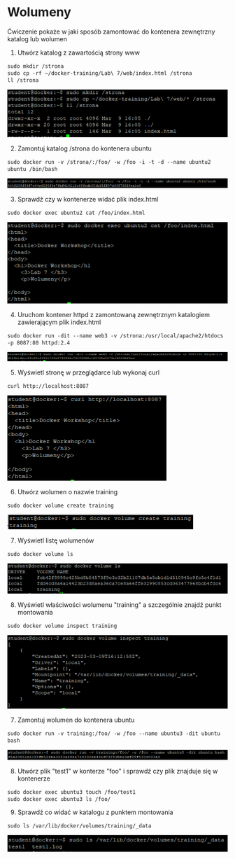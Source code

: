 # Wolumeny
Ćwiczenie pokaże w jaki sposób zamontować do kontenera zewnętrzny katalog lub wolumen

1. Utwórz katalog z zawartością strony www
```
sudo mkdir /strona
sudo cp -rf ~/docker-training/Lab\ 7/web/index.html /strona
ll /strona
```
![Docker Wolumen](img/lab7_1.png)

2. Zamontuj katalog /strona do kontenera ubuntu
```
sudo docker run -v /strona/:/foo/ -w /foo -i -t -d --name ubuntu2 ubuntu /bin/bash
```
![Docker Wolumen](img/lab7_2.png)

3. Sprawdź czy w kontenerze widać plik index.html
```
sudo docker exec ubuntu2 cat /foo/index.html
```
![Docker Wolumen](img/lab7_3.png)

4. Uruchom kontener httpd z zamontowaną zewnętrznym katalogiem zawierającym plik index.html
```
sudo docker run -dit --name web3 -v /strona:/usr/local/apache2/htdocs -p 8087:80 httpd:2.4
```
![Docker Wolumen](img/lab7_4.png)

5. Wyświetl stronę w przeglądarce lub wykonaj curl
```
curl http://localhost:8087
```
![Docker Wolumen](img/lab7_5.png)

6. Utwórz wolumen o nazwie training
```
sudo docker volume create training
```
![Docker Wolumen](img/lab7_6.png)

7. Wyświetl listę wolumenów
```
sudo docker volume ls
```
![Docker Wolumen](img/lab7_7.png)

8. Wyświetl właściwości wolumenu "training" a szczególnie znajdź punkt montowania
```
sudo docker volume inspect training
```
![Docker Wolumen](img/lab7_8.png)

7. Zamontuj wolumen do kontenera ubuntu
```
sudo docker run -v training:/foo/ -w /foo --name ubuntu3 -dit ubuntu bash
```
![Docker Wolumen](img/lab7_9.png)

8. Utwórz plik "test1" w konterze "foo" i sprawdź czy plik znajduje się w kontenerze
```
sudo docker exec ubuntu3 touch /foo/test1
sudo docker exec ubuntu3 ls /foo/
```

9. Sprawdź co widać w katalogu z punktem montowania
```
sudo ls /var/lib/docker/volumes/training/_data
```
![Docker Wolumen](img/lab7_10.png)
